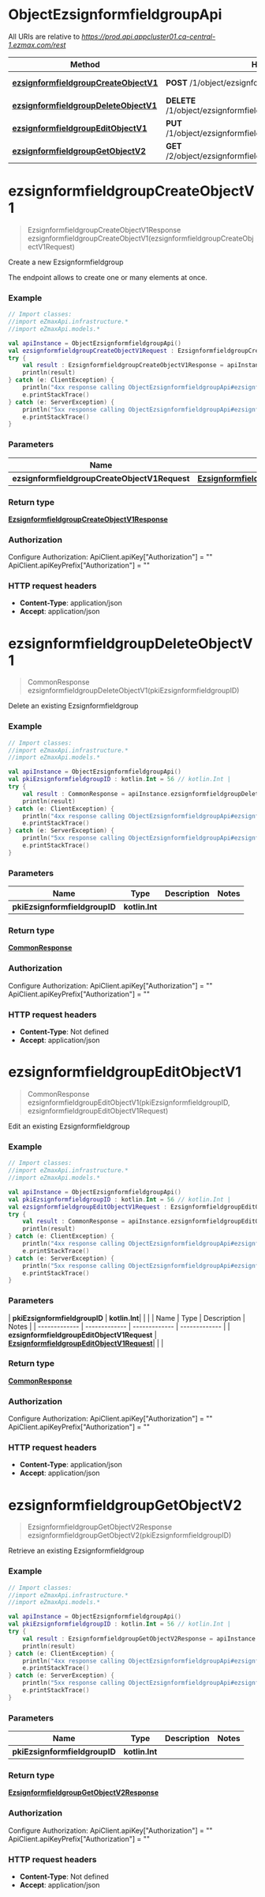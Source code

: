 # ObjectEzsignformfieldgroupApi

All URIs are relative to *https://prod.api.appcluster01.ca-central-1.ezmax.com/rest*

| Method | HTTP request | Description |
| ------------- | ------------- | ------------- |
| [**ezsignformfieldgroupCreateObjectV1**](ObjectEzsignformfieldgroupApi.md#ezsignformfieldgroupCreateObjectV1) | **POST** /1/object/ezsignformfieldgroup | Create a new Ezsignformfieldgroup |
| [**ezsignformfieldgroupDeleteObjectV1**](ObjectEzsignformfieldgroupApi.md#ezsignformfieldgroupDeleteObjectV1) | **DELETE** /1/object/ezsignformfieldgroup/{pkiEzsignformfieldgroupID} | Delete an existing Ezsignformfieldgroup |
| [**ezsignformfieldgroupEditObjectV1**](ObjectEzsignformfieldgroupApi.md#ezsignformfieldgroupEditObjectV1) | **PUT** /1/object/ezsignformfieldgroup/{pkiEzsignformfieldgroupID} | Edit an existing Ezsignformfieldgroup |
| [**ezsignformfieldgroupGetObjectV2**](ObjectEzsignformfieldgroupApi.md#ezsignformfieldgroupGetObjectV2) | **GET** /2/object/ezsignformfieldgroup/{pkiEzsignformfieldgroupID} | Retrieve an existing Ezsignformfieldgroup |


<a id="ezsignformfieldgroupCreateObjectV1"></a>
# **ezsignformfieldgroupCreateObjectV1**
> EzsignformfieldgroupCreateObjectV1Response ezsignformfieldgroupCreateObjectV1(ezsignformfieldgroupCreateObjectV1Request)

Create a new Ezsignformfieldgroup

The endpoint allows to create one or many elements at once.

### Example
```kotlin
// Import classes:
//import eZmaxApi.infrastructure.*
//import eZmaxApi.models.*

val apiInstance = ObjectEzsignformfieldgroupApi()
val ezsignformfieldgroupCreateObjectV1Request : EzsignformfieldgroupCreateObjectV1Request =  // EzsignformfieldgroupCreateObjectV1Request | 
try {
    val result : EzsignformfieldgroupCreateObjectV1Response = apiInstance.ezsignformfieldgroupCreateObjectV1(ezsignformfieldgroupCreateObjectV1Request)
    println(result)
} catch (e: ClientException) {
    println("4xx response calling ObjectEzsignformfieldgroupApi#ezsignformfieldgroupCreateObjectV1")
    e.printStackTrace()
} catch (e: ServerException) {
    println("5xx response calling ObjectEzsignformfieldgroupApi#ezsignformfieldgroupCreateObjectV1")
    e.printStackTrace()
}
```

### Parameters
| Name | Type | Description  | Notes |
| ------------- | ------------- | ------------- | ------------- |
| **ezsignformfieldgroupCreateObjectV1Request** | [**EzsignformfieldgroupCreateObjectV1Request**](EzsignformfieldgroupCreateObjectV1Request.md)|  | |

### Return type

[**EzsignformfieldgroupCreateObjectV1Response**](EzsignformfieldgroupCreateObjectV1Response.md)

### Authorization


Configure Authorization:
    ApiClient.apiKey["Authorization"] = ""
    ApiClient.apiKeyPrefix["Authorization"] = ""

### HTTP request headers

 - **Content-Type**: application/json
 - **Accept**: application/json

<a id="ezsignformfieldgroupDeleteObjectV1"></a>
# **ezsignformfieldgroupDeleteObjectV1**
> CommonResponse ezsignformfieldgroupDeleteObjectV1(pkiEzsignformfieldgroupID)

Delete an existing Ezsignformfieldgroup



### Example
```kotlin
// Import classes:
//import eZmaxApi.infrastructure.*
//import eZmaxApi.models.*

val apiInstance = ObjectEzsignformfieldgroupApi()
val pkiEzsignformfieldgroupID : kotlin.Int = 56 // kotlin.Int | 
try {
    val result : CommonResponse = apiInstance.ezsignformfieldgroupDeleteObjectV1(pkiEzsignformfieldgroupID)
    println(result)
} catch (e: ClientException) {
    println("4xx response calling ObjectEzsignformfieldgroupApi#ezsignformfieldgroupDeleteObjectV1")
    e.printStackTrace()
} catch (e: ServerException) {
    println("5xx response calling ObjectEzsignformfieldgroupApi#ezsignformfieldgroupDeleteObjectV1")
    e.printStackTrace()
}
```

### Parameters
| Name | Type | Description  | Notes |
| ------------- | ------------- | ------------- | ------------- |
| **pkiEzsignformfieldgroupID** | **kotlin.Int**|  | |

### Return type

[**CommonResponse**](CommonResponse.md)

### Authorization


Configure Authorization:
    ApiClient.apiKey["Authorization"] = ""
    ApiClient.apiKeyPrefix["Authorization"] = ""

### HTTP request headers

 - **Content-Type**: Not defined
 - **Accept**: application/json

<a id="ezsignformfieldgroupEditObjectV1"></a>
# **ezsignformfieldgroupEditObjectV1**
> CommonResponse ezsignformfieldgroupEditObjectV1(pkiEzsignformfieldgroupID, ezsignformfieldgroupEditObjectV1Request)

Edit an existing Ezsignformfieldgroup



### Example
```kotlin
// Import classes:
//import eZmaxApi.infrastructure.*
//import eZmaxApi.models.*

val apiInstance = ObjectEzsignformfieldgroupApi()
val pkiEzsignformfieldgroupID : kotlin.Int = 56 // kotlin.Int | 
val ezsignformfieldgroupEditObjectV1Request : EzsignformfieldgroupEditObjectV1Request =  // EzsignformfieldgroupEditObjectV1Request | 
try {
    val result : CommonResponse = apiInstance.ezsignformfieldgroupEditObjectV1(pkiEzsignformfieldgroupID, ezsignformfieldgroupEditObjectV1Request)
    println(result)
} catch (e: ClientException) {
    println("4xx response calling ObjectEzsignformfieldgroupApi#ezsignformfieldgroupEditObjectV1")
    e.printStackTrace()
} catch (e: ServerException) {
    println("5xx response calling ObjectEzsignformfieldgroupApi#ezsignformfieldgroupEditObjectV1")
    e.printStackTrace()
}
```

### Parameters
| **pkiEzsignformfieldgroupID** | **kotlin.Int**|  | |
| Name | Type | Description  | Notes |
| ------------- | ------------- | ------------- | ------------- |
| **ezsignformfieldgroupEditObjectV1Request** | [**EzsignformfieldgroupEditObjectV1Request**](EzsignformfieldgroupEditObjectV1Request.md)|  | |

### Return type

[**CommonResponse**](CommonResponse.md)

### Authorization


Configure Authorization:
    ApiClient.apiKey["Authorization"] = ""
    ApiClient.apiKeyPrefix["Authorization"] = ""

### HTTP request headers

 - **Content-Type**: application/json
 - **Accept**: application/json

<a id="ezsignformfieldgroupGetObjectV2"></a>
# **ezsignformfieldgroupGetObjectV2**
> EzsignformfieldgroupGetObjectV2Response ezsignformfieldgroupGetObjectV2(pkiEzsignformfieldgroupID)

Retrieve an existing Ezsignformfieldgroup



### Example
```kotlin
// Import classes:
//import eZmaxApi.infrastructure.*
//import eZmaxApi.models.*

val apiInstance = ObjectEzsignformfieldgroupApi()
val pkiEzsignformfieldgroupID : kotlin.Int = 56 // kotlin.Int | 
try {
    val result : EzsignformfieldgroupGetObjectV2Response = apiInstance.ezsignformfieldgroupGetObjectV2(pkiEzsignformfieldgroupID)
    println(result)
} catch (e: ClientException) {
    println("4xx response calling ObjectEzsignformfieldgroupApi#ezsignformfieldgroupGetObjectV2")
    e.printStackTrace()
} catch (e: ServerException) {
    println("5xx response calling ObjectEzsignformfieldgroupApi#ezsignformfieldgroupGetObjectV2")
    e.printStackTrace()
}
```

### Parameters
| Name | Type | Description  | Notes |
| ------------- | ------------- | ------------- | ------------- |
| **pkiEzsignformfieldgroupID** | **kotlin.Int**|  | |

### Return type

[**EzsignformfieldgroupGetObjectV2Response**](EzsignformfieldgroupGetObjectV2Response.md)

### Authorization


Configure Authorization:
    ApiClient.apiKey["Authorization"] = ""
    ApiClient.apiKeyPrefix["Authorization"] = ""

### HTTP request headers

 - **Content-Type**: Not defined
 - **Accept**: application/json

